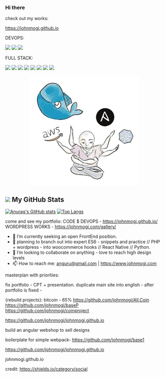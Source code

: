 ### Hi there 
check out my works:

https://johnmogi.github.io

DEVOPS:
<p>
<img src="https://img.shields.io/badge/Terraform-starter-lightgrey" height="25">
<img src="https://img.shields.io/badge/azure-devops-yellowgreen" height="25">
<img src="https://img.shields.io/badge/docker-pro-green" height="25">

FULL STACK:
<p>
<img src="https://img.shields.io/badge/-HTML5-E34F26?style=flat-square&logo=html5&logoColor=white" height="25"> 
<img src="https://img.shields.io/badge/-CSS3-1572B6?style=flat-square&logo=css3" height="25"> 
<img src="https://img.shields.io/badge/-Javascript-ff9a00?style=flat-square&logo=javascript" height="25"> 
<img src="https://img.shields.io/badge/-React-blue?style=flat-square&logo=react" height="25"> 
<img src="https://img.shields.io/badge/-Angular-E34F26?style=flat-square&logo=angular&logoColor=white" height="25"> 
<img src="https://img.shields.io/badge/-NodeJS-47A248?style=flat-square&logo=node.js&logoColor=white" height="25"> 
<img src="https://img.shields.io/badge/-MongoDB-47A248?style=flat-square&logo=mongodb&logoColor=white" height="25"> 
<img src="https://img.shields.io/badge/-MySQL-blue?style=flat-square&logo=mysql&logoColor=white" height="25"> 

<center><img src="https://raw.githubusercontent.com/johnmogi/password/main/my_devops.jpg" height="350"></center>
  
<h2><img src="https://media.giphy.com/media/cj87CxfRtrUifF3Ryk/giphy.gif" height="25"> My GitHub Stats</h2>

[![Anurag's GitHub stats](https://github-readme-stats.vercel.app/api?username=johnmogi&show_icons=true&theme=solarized-dark)](https://github.com/anuraghazra/github-readme-stats) [![Top Langs](https://github-readme-stats.vercel.app/api/top-langs/?username=johnmogi&layout=compact)](https://github.com/anuraghazra/github-readme-stats)


come and see my portfolio:
CODE $ DEVOPS - https://johnmogi.github.io/
WORDPRESS WORKS - https://johnmogi.com/gallery/
- 🔭 I’m currently seeking an open FrontEnd position.
- 🌱 planning to branch out into expert ES6 - snippets and practice // PHP + wordpress - into woocommerce hooks // React Native // Python.
- 👯 I’m looking to collaborate on anything - love to reach high design levels
- 📫 How to reach me: anguru@gmail.com | https://www.johnmogi.com

masterplan with priorities:

fix portfolio - CPT + presentation. 
duplicate main site into english - after portfolio is fixed - 

{rebuild projects}:
bitcoin - 65% https://github.com/johnmogi/All.Coin
https://github.com/johnmogi/baseP
https://github.com/johnmogi/coinproject


https://github.com/johnmogi/johnmogi.github.io

build an angular webshop to sell designs

boilerplate for simple webpack- https://github.com/johnmogi/base1


https://github.com/johnmogi/johnmogi.github.io

johnmogi.github.io

credit: https://shields.io/category/social
